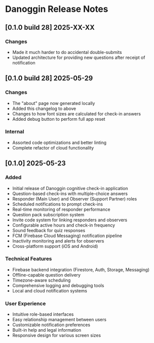 # Danoggin Release Notes

## [0.1.0 build 28] 2025-XX-XX
### Changes
- Made it much harder to do accidental double-submits
- Updated architecture for providing new questions after receipt of notification

## [0.1.0 build 28] 2025-05-29
### Changes
- The "about" page now generated locally
- Added this changelog to above
- Changes to how font sizes are calculated for check-in answers
- Added debug button to perform full app reset
### Internal
- Assorted code optimizations and better linting
- Complete refactor of cloud functionality

## [0.1.0] 2025-05-23
### Added
- Initial release of Danoggin cognitive check-in application
- Question-based check-ins with multiple-choice answers
- Responder (Main User) and Observer (Support Partner) roles
- Scheduled notifications to prompt check-ins
- Real-time monitoring of responder performance
- Question pack subscription system
- Invite code system for linking responders and observers
- Configurable active hours and check-in frequency
- Sound feedback for quiz responses
- FCM (Firebase Cloud Messaging) notification pipeline
- Inactivity monitoring and alerts for observers
- Cross-platform support (iOS and Android)
### Technical Features
- Firebase backend integration (Firestore, Auth, Storage, Messaging)
- Offline-capable question delivery
- Timezone-aware scheduling
- Comprehensive logging and debugging tools
- Local and cloud notification systems
### User Experience
- Intuitive role-based interfaces
- Easy relationship management between users
- Customizable notification preferences
- Built-in help and legal information
- Responsive design for various screen sizes
